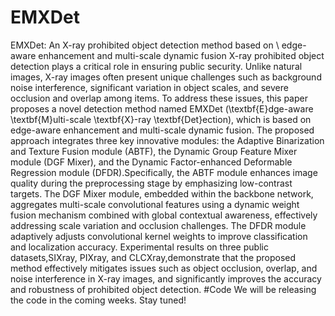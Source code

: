 # EMXDet
EMXDet: An X-ray prohibited object  detection method based on \\ edge-aware enhancement and multi-scale dynamic fusion
X-ray prohibited object detection plays a critical role in ensuring public security. Unlike natural images, X-ray images often present unique challenges such as background noise interference, significant variation in object scales, and severe occlusion and overlap among items. To address these issues, this paper proposes a novel detection method named EMXDet (\textbf{E}dge-aware \textbf{M}ulti-scale \textbf{X}-ray \textbf{Det}ection), which is based on edge-aware enhancement and multi-scale dynamic fusion. The proposed approach integrates three key innovative modules: the Adaptive Binarization and Texture Fusion module (ABTF), the Dynamic Group Feature Mixer module (DGF Mixer), and the Dynamic Factor-enhanced Deformable Regression module (DFDR).Specifically, the ABTF module enhances image quality during the preprocessing stage by emphasizing low-contrast targets. The DGF Mixer module, embedded within the backbone network, aggregates multi-scale convolutional features using a dynamic weight fusion mechanism combined with global contextual awareness, effectively addressing scale variation and occlusion challenges. The DFDR module adaptively adjusts convolutional kernel weights to improve classification and localization accuracy. Experimental results on three public datasets,SIXray, PIXray, and CLCXray,demonstrate that the proposed method effectively mitigates issues such as object occlusion, overlap, and noise interference in X-ray images, and significantly improves the accuracy and robustness of prohibited object detection.
#Code
We will be releasing the code in the coming weeks. Stay tuned!
#
